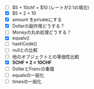 - [ ] $5 + 10chf = $10 (レートが2:1の場合)
- [x] $5 * 2 = 10
- [x] amount をprivateにする
- [x] Dollarの副作用どうする？
- [ ] Moneyの丸め処理どうする？
- [x] equals()
- [ ] hashCode()
- [ ] nullとの比較
- [ ] 他のオブジェクトとの等価性比較
- [x] **5CHF * 2 = 10CHF**
- [ ] DollarとFrancの重複
- [ ] equalsの一般化
- [ ] timesの一般化